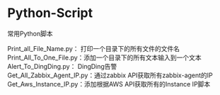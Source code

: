 # Python-Script
常用Python脚本  

Print_all_File_Name.py： 打印一个目录下的所有文件的文件名  
Print_All_To_One_File.py：添加一个目录下的所有文本输入到一个文本  
Alert_To_DingDing.py： DingDing告警  
Get_All_Zabbix_Agent_IP.py：通过zabbix API获取所有zabbix-agent的IP  
Get_Aws_Instance_IP.py：添加根据AWS API获取所有的Instance IP脚本  



